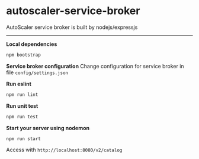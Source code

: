 autoscaler-service-broker
=====

AutoScaler service broker is built by nodejs/expressjs

---
**Local dependencies**
```sh
npm bootstrap
```
**Service broker configuration**
Change configuration for service broker in file `config/settings.json`

**Run eslint**
```js
npm run lint
```
**Run unit test**
```js
npm run test
```

**Start your server using nodemon**
```js
npm run start
```
Access with `http://localhost:8080/v2/catalog`
